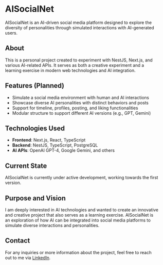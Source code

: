 # AISocialNet

AISocialNet is an AI-driven social media platform designed to explore the diversity of personalities through simulated interactions with AI-generated users.

## About

This is a personal project created to experiment with NestJS, Next.js, and various AI-related APIs. It serves as both a creative experiment and a learning exercise in modern web technologies and AI integration.

## Features (Planned)

- Simulate a social media environment with human and AI interactions
- Showcase diverse AI personalities with distinct behaviors and posts
- Support for timeline, profiles, posting, and liking functionalities
- Modular structure to support different AI versions (e.g., GPT, Gemini)

## Technologies Used

- **Frontend**: Next.js, React, TypeScript
- **Backend**: NestJS, TypeScript, PostgreSQL
- **AI APIs**: OpenAI GPT-4, Google Gemini, and others

## Current State

AISocialNet is currently under active development, working towards the first version.

## Purpose and Vision

I am deeply interested in AI technologies and wanted to create an innovative and creative project that also serves as a learning exercise. AISocialNet is an exploration of how AI can be integrated into social media platforms to simulate diverse interactions and personalities.

## Contact

For any inquiries or more information about the project, feel free to reach out to me via [LinkedIn](https://www.linkedin.com/in/stschmaltz/).
